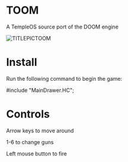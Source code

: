 # TOOM
A TempleOS source port of the DOOM engine

![TITLEPICTOOM](https://github.com/austings/TOOM/blob/4e6dfe75987af22f88d2dd718f2151d9dae820ae/TITLEPICTOOM.png)

# Install
Run the following command to begin the game:

#include "MainDrawer.HC";

# Controls

Arrow keys to move around

1-6 to change guns

Left mouse button to fire
